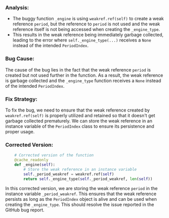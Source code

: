 ### Analysis:
- The buggy function `_engine` is using `weakref.ref(self)` to create a weak reference `period`, but the reference to `period` is not used and the weak reference itself is not being accessed when creating the `_engine_type`.
- This results in the weak reference being immediately garbage collected, leading to the error where `self._engine_type(...)` receives a `None` instead of the intended `PeriodIndex`.

### Bug Cause:
The cause of the bug lies in the fact that the weak reference `period` is created but not used further in the function. As a result, the weak reference is garbage collected and the `_engine_type` function receives a `None` instead of the intended `PeriodIndex`.

### Fix Strategy:
To fix the bug, we need to ensure that the weak reference created by `weakref.ref(self)` is properly utilized and retained so that it doesn't get garbage collected prematurely. We can store the weak reference in an instance variable of the `PeriodIndex` class to ensure its persistence and proper usage.

### Corrected Version:

```python
    # Corrected version of the function
    @cache_readonly
    def _engine(self):
        # Store the weak reference in an instance variable
        self._period_weakref = weakref.ref(self)
        return self._engine_type(self._period_weakref, len(self))
```

In this corrected version, we are storing the weak reference `period` in the instance variable `_period_weakref`. This ensures that the weak reference persists as long as the `PeriodIndex` object is alive and can be used when creating the `_engine_type`. This should resolve the issue reported in the GitHub bug report.